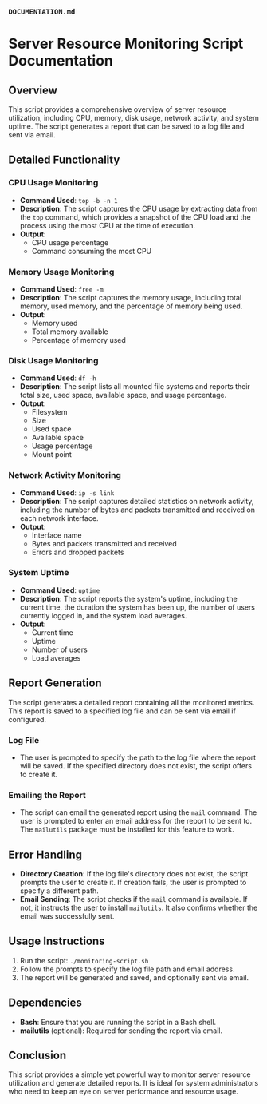 
### `DOCUMENTATION.md`

# Server Resource Monitoring Script Documentation

## Overview

This script provides a comprehensive overview of server resource utilization, including CPU, memory, disk usage, network activity, and system uptime. The script generates a report that can be saved to a log file and sent via email.

## Detailed Functionality

### CPU Usage Monitoring

- **Command Used**: `top -b -n 1`
- **Description**: The script captures the CPU usage by extracting data from the `top` command, which provides a snapshot of the CPU load and the process using the most CPU at the time of execution.
- **Output**: 
  - CPU usage percentage
  - Command consuming the most CPU

### Memory Usage Monitoring

- **Command Used**: `free -m`
- **Description**: The script captures the memory usage, including total memory, used memory, and the percentage of memory being used.
- **Output**:
  - Memory used
  - Total memory available
  - Percentage of memory used

### Disk Usage Monitoring

- **Command Used**: `df -h`
- **Description**: The script lists all mounted file systems and reports their total size, used space, available space, and usage percentage.
- **Output**:
  - Filesystem
  - Size
  - Used space
  - Available space
  - Usage percentage
  - Mount point

### Network Activity Monitoring

- **Command Used**: `ip -s link`
- **Description**: The script captures detailed statistics on network activity, including the number of bytes and packets transmitted and received on each network interface.
- **Output**:
  - Interface name
  - Bytes and packets transmitted and received
  - Errors and dropped packets

### System Uptime

- **Command Used**: `uptime`
- **Description**: The script reports the system's uptime, including the current time, the duration the system has been up, the number of users currently logged in, and the system load averages.
- **Output**:
  - Current time
  - Uptime
  - Number of users
  - Load averages

## Report Generation

The script generates a detailed report containing all the monitored metrics. This report is saved to a specified log file and can be sent via email if configured.

### Log File

- The user is prompted to specify the path to the log file where the report will be saved. If the specified directory does not exist, the script offers to create it.

### Emailing the Report

- The script can email the generated report using the `mail` command. The user is prompted to enter an email address for the report to be sent to. The `mailutils` package must be installed for this feature to work.

## Error Handling

- **Directory Creation**: If the log file's directory does not exist, the script prompts the user to create it. If creation fails, the user is prompted to specify a different path.
- **Email Sending**: The script checks if the `mail` command is available. If not, it instructs the user to install `mailutils`. It also confirms whether the email was successfully sent.

## Usage Instructions

1. Run the script: `./monitoring-script.sh`
2. Follow the prompts to specify the log file path and email address.
3. The report will be generated and saved, and optionally sent via email.

## Dependencies

- **Bash**: Ensure that you are running the script in a Bash shell.
- **mailutils** (optional): Required for sending the report via email.

## Conclusion

This script provides a simple yet powerful way to monitor server resource utilization and generate detailed reports. It is ideal for system administrators who need to keep an eye on server performance and resource usage.
